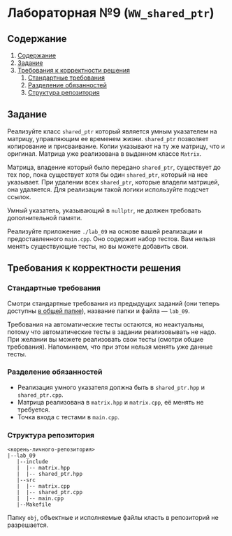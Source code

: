# Лабораторная №9 (`WW_shared_ptr`)

## Содержание
1. [Содержание](#содержание)
1. [Задание](#задание)
1. [Требования к корректности решения](#требования-к-корректности-решения)
    1. [Стандартные требования](#стандартные-требования)
    1. [Разделение обязанностей](#разделение-обязанностей)
    1. [Структура репозитория](#структура-репозитория)

## Задание
Реализуйте класс `shared_ptr` который является умным указателем на матрицу, управляющим ее временем жизни.
`shared_ptr` позволяет копирование и присваивание. Копии указывают на ту же матрицу, что и оригинал.
Матрица уже реализована в выданном классе `Matrix`.

Матрица, владение который было передано `shared_ptr`, существует до тех пор,
пока существует хотя бы один `shared_ptr`, который на нее указывает.
При удалении всех `shared_ptr`, которые владели матрицей, она удаляется.
Для реализации такой логики используйте подсчет ссылок.

Умный указатель, указывающий в `nullptr`, не должен требовать дополнительной памяти.

Реализуйте приложение `./lab_09` на основе вашей реализации и предоставленного `main.cpp`.
Оно содержит набор тестов. Вам нельзя менять существующие тесты, но вы можете добавить свои.

## Требования к корректности решения
### Стандартные требования
Смотри стандартные требования из предыдущих заданий (они теперь доступны [в общей папке](../tasks-common)), название папки и файла — `lab_09`.

Требования на автоматические тесты остаются, но неактуальны, потому что автоматические тесты в задании реализовывать не надо.
При желании вы можете реализовать свои тесты (смотри общие требования). Напоминаем, что при этом нельзя менять уже данные тесты.

### Разделение обязанностей
* Реализация умного указателя должна быть в `shared_ptr.hpp` и `shared_ptr.cpp`.
* Матрица реализована в `matrix.hpp` и `matrix.cpp`, её менять не требуется.
* Точка входа с тестами в `main.cpp`.

### Структура репозитория
```
<корень-личного-репозитория>
|--lab_09
   |--include
   |  |-- matrix.hpp
   |  |-- shared_ptr.hpp
   |--src
   |  |-- matrix.cpp
   |  |-- shared_ptr.cpp
   |  |-- main.cpp
   |--Makefile
```

Папку `obj`, объектные и исполняемые файлы класть в репозиторий не разрешается.
